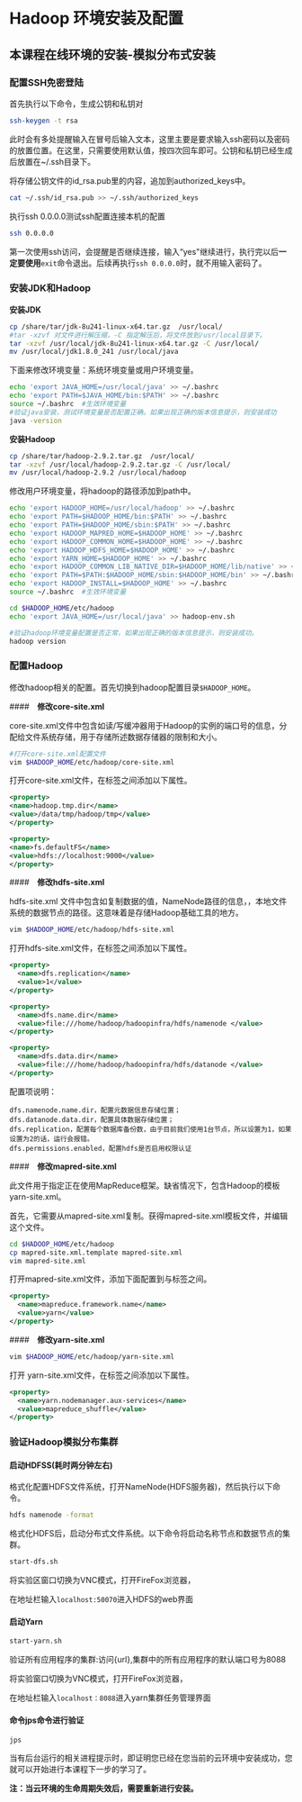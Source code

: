 # Hadoop 环境安装及配置

## 本课程在线环境的安装-模拟分布式安装

### 配置SSH免密登陆

首先执行以下命令，生成公钥和私钥对

```bash
ssh-keygen -t rsa 
```

此时会有多处提醒输入在冒号后输入文本，这里主要是要求输入ssh密码以及密码的放置位置。在这里，只需要使用默认值，按四次回车即可。公钥和私钥已经生成后放置在~/.ssh目录下。

将存储公钥文件的id_rsa.pub里的内容，追加到authorized_keys中。

```bash
cat ~/.ssh/id_rsa.pub >> ~/.ssh/authorized_keys
```

执行ssh 0.0.0.0测试ssh配置连接本机的配置

```bash
ssh 0.0.0.0
```

第一次使用ssh访问，会提醒是否继续连接，输入“yes"继续进行，执行完以后**一定要使用**`exit`命令退出。后续再执行`ssh 0.0.0.0`时，就不用输入密码了。

### 安装JDK和Hadoop

**安装JDK**

```bash
cp /share/tar/jdk-8u241-linux-x64.tar.gz  /usr/local/
#tar -xzvf 对文件进行解压缩，-C 指定解压后，将文件放到/usr/local目录下。
tar -xzvf /usr/local/jdk-8u241-linux-x64.tar.gz -C /usr/local/
mv /usr/local/jdk1.8.0_241 /usr/local/java
```

下面来修改环境变量：系统环境变量或用户环境变量。

```bash
echo 'export JAVA_HOME=/usr/local/java' >> ~/.bashrc
echo 'export PATH=$JAVA_HOME/bin:$PATH' >> ~/.bashrc
source ~/.bashrc  #生效环境变量
#验证java安装，测试环境变量是否配置正确。如果出现正确的版本信息提示，则安装成功
java -version
```

**安装Hadoop**

```bash
cp /share/tar/hadoop-2.9.2.tar.gz  /usr/local/
tar -xzvf /usr/local/hadoop-2.9.2.tar.gz -C /usr/local/
mv /usr/local/hadoop-2.9.2 /usr/local/hadoop
```

修改用户环境变量，将hadoop的路径添加到path中。

```bash
echo 'export HADOOP_HOME=/usr/local/hadoop' >> ~/.bashrc
echo 'export PATH=$HADOOP_HOME/bin:$PATH' >> ~/.bashrc
echo 'export PATH=$HADOOP_HOME/sbin:$PATH' >> ~/.bashrc
echo 'export HADOOP_MAPRED_HOME=$HADOOP_HOME' >> ~/.bashrc
echo 'export HADOOP_COMMON_HOME=$HADOOP_HOME' >> ~/.bashrc
echo 'export HADOOP_HDFS_HOME=$HADOOP_HOME' >> ~/.bashrc
echo 'export YARN_HOME=$HADOOP_HOME' >> ~/.bashrc
echo 'export HADOOP_COMMON_LIB_NATIVE_DIR=$HADOOP_HOME/lib/native' >> ~/.bashrc
echo 'export PATH=$PATH:$HADOOP_HOME/sbin:$HADOOP_HOME/bin' >> ~/.bashrc
echo 'export HADOOP_INSTALL=$HADOOP_HOME' >> ~/.bashrc
source ~/.bashrc  #生效环境变量

cd $HADOOP_HOME/etc/hadoop 
echo 'export JAVA_HOME=/usr/local/java' >> hadoop-env.sh

#验证hadoop环境变量配置是否正常，如果出现正确的版本信息提示，则安装成功。
hadoop version 
```

### 配置Hadoop

修改hadoop相关的配置。首先切换到hadoop配置目录`$HADOOP_HOME`。

####　**修改core-site.xml**

core-site.xml文件中包含如读/写缓冲器用于Hadoop的实例的端口号的信息，分配给文件系统存储，用于存储所述数据存储器的限制和大小。

```bash
#打开core-site.xml配置文件
vim $HADOOP_HOME/etc/hadoop/core-site.xml
```
打开core-site.xml文件，在<configuration></configuration>标签之间添加以下属性。

```xml
<property> 
<name>hadoop.tmp.dir</name> 
<value>/data/tmp/hadoop/tmp</value> 
</property> 

<property> 
<name>fs.defaultFS</name> 
<value>hdfs://localhost:9000</value> 
</property> 
```

####　**修改hdfs-site.xml**

hdfs-site.xml 文件中包含如复制数据的值，NameNode路径的信息，，本地文件系统的数据节点的路径。这意味着是存储Hadoop基础工具的地方。

```bash
vim $HADOOP_HOME/etc/hadoop/hdfs-site.xml
```

打开hdfs-site.xml文件，在<configuration></configuration>标签之间添加以下属性。

```xml
<property>
  <name>dfs.replication</name>
  <value>1</value>
</property>

<property>
  <name>dfs.name.dir</name>
  <value>file:///home/hadoop/hadoopinfra/hdfs/namenode </value>
</property>

<property>
  <name>dfs.data.dir</name> 
  <value>file:///home/hadoop/hadoopinfra/hdfs/datanode </value> 
</property>
```

配置项说明：

```
dfs.namenode.name.dir，配置元数据信息存储位置；
dfs.datanode.data.dir，配置具体数据存储位置；
dfs.replication，配置每个数据库备份数，由于目前我们使用1台节点，所以设置为1，如果设置为2的话，运行会报错。
dfs.permissions.enabled，配置hdfs是否启用权限认证
```

####　**修改mapred-site.xml**

此文件用于指定正在使用MapReduce框架。缺省情况下，包含Hadoop的模板yarn-site.xml。

首先，它需要从mapred-site.xml复制。获得mapred-site.xml模板文件，并编辑这个文件。

```bash
cd $HADOOP_HOME/etc/hadoop
cp mapred-site.xml.template mapred-site.xml 
vim mapred-site.xml 
```

打开mapred-site.xml文件，添加下面配置到<configuration>与</configuration>标签之间。

```xml
<property> 
  <name>mapreduce.framework.name</name>
  <value>yarn</value>
</property>
```

####　**修改yarn-site.xml**

```bash
vim $HADOOP_HOME/etc/hadoop/yarn-site.xml
```

打开 yarn-site.xml文件，在<configuration></configuration>标签之间添加以下属性。

```xml
<property>
  <name>yarn.nodemanager.aux-services</name>
  <value>mapreduce_shuffle</value> 
</property>
```

### 验证Hadoop模拟分布集群
#### 启动HDFSS(耗时两分钟左右)

格式化配置HDFS文件系统，打开NameNode(HDFS服务器)，然后执行以下命令。

```bash
hdfs namenode -format 
```
格式化HDFS后，启动分布式文件系统。以下命令将启动名称节点和数据节点的集群。

```bash
start-dfs.sh
```

将实验区窗口切换为VNC模式，打开FireFox浏览器，

在地址栏输入`localhost:50070`进入HDFS的web界面

#### 启动Yarn

```bash
start-yarn.sh
```
验证所有应用程序的集群:访问{url},集群中的所有应用程序的默认端口号为8088

将实验窗口切换为VNC模式，打开FireFox浏览器，

在地址栏输入`localhost：8088`进入yarn集群任务管理界面

#### 命令jps命令进行验证

 ```bash
jps
 ```

当有后台运行的相关进程提示时，即证明您已经在您当前的云环境中安装成功，您就可以开始进行本课程下一步的学习了。

**注：当云环境的生命周期失效后，需要重新进行安装。**